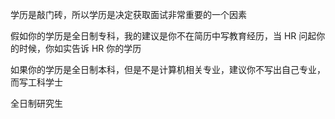 学历是敲门砖，所以学历是决定获取面试非常重要的一个因素

假如你的学历是全日制专科，我的建议是你不在简历中写教育经历，当 HR 问起你的时候，你如实告诉 HR 你的学历

如果你的学历是全日制本科，但是不是计算机相关专业，建议你不写出自己专业，而写工科学士

全日制研究生
